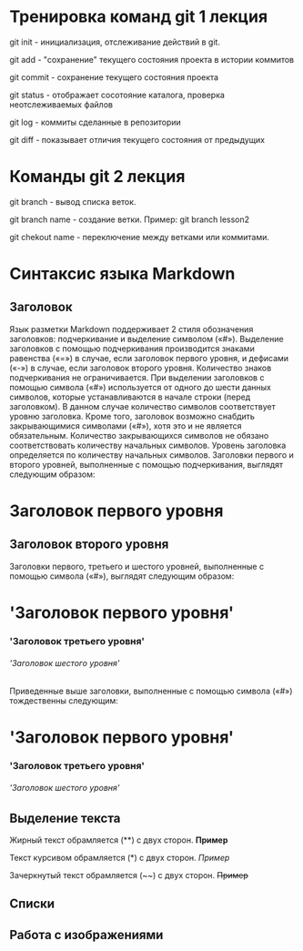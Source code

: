 # Тренировка команд git 1 лекция

 git init - инициализация, отслеживание действий в git.

 git add - "сохранение" текущего состояния проекта в истории коммитов

 git commit - сохранение текущего состояния проекта

 git status - отображает сосотояние каталога, проверка неотслеживаемых файлов

 git log - коммиты сделанные в репозитории

 git diff - показывает отличия текущего состояния от предыдущих

 # Команды git 2 лекция

git branch - вывод списка веток.

git branch name - создание ветки.
Пример: git branch lesson2

git chekout name - переключение между ветками или коммитами.

# Синтаксис языка Markdown

## Заголовок

Язык разметки Markdown поддерживает 2 стиля обозначения заголовков: подчеркивание и выделение символом («#»). Выделение заголовков с помощью подчеркивания производится знаками равенства («=») в случае, если заголовок первого уровня, и дефисами («-») в случае, если заголовок второго уровня. Количество знаков подчеркивания не ограничивается. При выделении заголовков с помощью символа («#») используется от одного до шести данных символов, которые устанавливаются в начале строки (перед заголовком). В данном случае количество символов соответствует уровню заголовка. Кроме того, заголовок возможно снабдить закрывающимися символами («#»), хотя это и не является обязательным. Количество закрывающихся символов не обязано соответствовать количеству начальных символов. Уровень заголовка определяется по количеству начальных символов.
Заголовки первого и второго уровней, выполненные с помощью подчеркивания, выглядят следующим образом:

Заголовок первого уровня
========================
Заголовок второго уровня
-------------------------
Заголовки первого, третьего и шестого уровней, выполненные с помощью символа («#»), выглядят следующим образом:

#  'Заголовок первого уровня'
### 'Заголовок третьего уровня'
###### 'Заголовок шестого уровня'
Приведенные выше заголовки, выполненные с помощью символа («#») тождественны следующим:

#  'Заголовок первого уровня' #
### 'Заголовок третьего уровня' ###
###### 'Заголовок шестого уровня' ######



## Выделение текста

Жирный текст обрамляется (**) с двух сторон. 
**Пример**

Текст курсивом обрамляется (*) с двух сторон.
*Пример*

Зачеркнутый текст обрамляется (~~) с двух сторон.
~~Пример~~

## Списки

## Работа с изображениями

